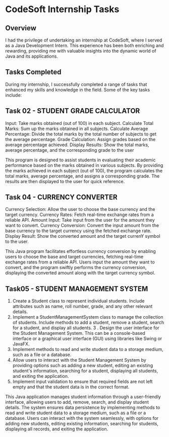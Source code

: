 # CodeSoft Internship Tasks

## Overview
I had the privilege of undertaking an internship at CodeSoft, where I served as a Java Development Intern. This experience has been both enriching and rewarding, providing me with valuable insights into the dynamic world of Java and its applications.

## Tasks Completed
During my internship, I successfully completed a range of tasks that enhanced my skills and knowledge in the field. Some of the key tasks include:

## Task 02 - STUDENT GRADE CALCULATOR

Input: Take marks obtained (out of 100) in each subject.
Calculate Total Marks: Sum up the marks obtained in all subjects.
Calculate Average Percentage: Divide the total marks by the total number of subjects to get the
average percentage.
Grade Calculation: Assign grades based on the average percentage achieved.
Display Results: Show the total marks, average percentage, and the corresponding grade to the user

This program is designed to assist students in evaluating their academic performance based on the marks obtained in various subjects. By providing the marks achieved in each subject (out of 100), the program calculates the total marks, average percentage, and assigns a corresponding grade. The results are then displayed to the user for quick reference.

## Task 04 - CURRENCY CONVERTER

Currency Selection: Allow the user to choose the base currency and the target
currency.
Currency Rates: Fetch real-time exchange rates from a reliable API.
Amount Input: Take input from the user for the amount they want to convert.
Currency Conversion: Convert the input amount from the base currency to the
target currency using the fetched exchange rate.
Display Result: Show the converted amount and the target currenY symbol to the user.

This Java program facilitates effortless currency conversion by enabling users to choose the base and target currencies, fetching real-time exchange rates from a reliable API. Users input the amount they want to convert, and the program swiftly performs the currency conversion, displaying the converted amount along with the target currency symbol.

## Task05 - STUDENT MANAGEMENT SYSTEM

1. Create a Student class to represent individual students. Include attributes such as name, roll
number, grade, and any other relevant details.
2. Implement a StudentManagementSystem class to manage the collection of students. Include
methods to add a student, remove a student, search for a student, and display all students.
3 . Design the user interface for the Student Management System. This can be a console-based
interface or a graphical user interface (GUI) using libraries like Swing or JavaFX.
4. Implement methods to read and write student data to a storage medium, such as a file or a
database.
5. Allow users to interact with the Student Management System by providing options such as
adding a new student, editing an existing student's information, searching for a student, displaying all
students, and exiting the application.
6. Implement input validation to ensure that required fields are not left empty and that the student
data is in the correct format.

This Java application manages student information through a user-friendly interface, allowing users to add, remove, search, and display student details. The system ensures data persistence by implementing methods to read and write student data to a storage medium, such as a file or a database. Users can interact with the system seamlessly, with options for adding new students, editing existing information, searching for students, displaying all records, and exiting the application.
